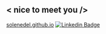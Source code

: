 ## < nice to meet you /> 

[solenedel.github.io](https://solenedel.github.io)
[![Linkedin Badge](https://img.shields.io/badge/LinkedIn-0077B5?style=for-the-badge&logo=linkedin&logoColor=white)](https://ca.linkedin.com/in/solene-delumeau/)   







